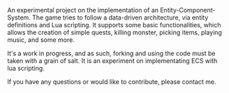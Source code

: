An experimental project on the implementation of an Entity-Component-System. The game tries to follow a data-driven architecture, via entity definitions and Lua scripting. It supports some basic functionalities, which allows the creation of simple quests, killing monster, picking items, playing music, and some more.

It's a work in progress, and as such, forking and using the code must be taken with a grain of salt. It is an experiment on implementating ECS with lua scripting.

If you have any questions or would like to contribute, please contact me.
